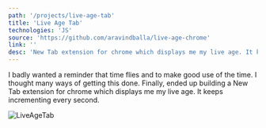 ```yaml
---
path: '/projects/live-age-tab'
title: 'Live Age Tab'
technologies: 'JS'
source: 'https://github.com/aravindballa/live-age-chrome'
link: ''
desc: 'New Tab extension for chrome which displays me my live age. It keeps incrementing for every second. A quick one!'
---
```


I badly wanted a reminder that time flies and to make good use of the time. I thought many ways of getting this done. Finally, ended up building a New Tab extension for chrome which displays me my live age. It keeps incrementing every second.

![LiveAgeTab](https://imgur.com/BkltMN2.png)


